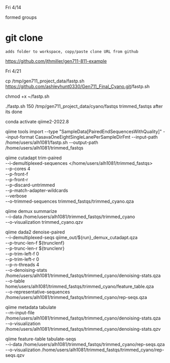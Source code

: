 Fri 4/14

formed groups

# git clone
    adds folder to workspace, copy/paste clone URL from github

https://github.com/jthmiller/gen711-811-example


Fri 4/21

cp /tmp/gen711_project_data/fastp.sh <https://github.com/ashleyhunt0330/Gen711_Final_Cyano.git>/fastp.sh

chmod +x ~/fastp.sh

./fastp.sh 150 /tmp/gen711_project_data/cyano/fastqs  trimmed_fastqs
after its done

conda activate qiime2-2022.8

qiime tools import --type "SampleData[PairedEndSequencesWithQuality]" --input-format CasavaOneEightSingleLanePerSampleDirFmt --input-path /home/users/alh1081/fastp.sh --output-path /home/users/alh1081/trimmed_fastqs

qiime cutadapt trim-paired \
    --i-demultiplexed-sequences </home/users/alh1081/trimmed_fastqs> \
    --p-cores 4 \
    --p-front-f <GTGYCAGCMGCCGCGGTAA> \
    --p-front-r <CCGYCAATTYMTTTRAGTTT> \
    --p-discard-untrimmed \
    --p-match-adapter-wildcards \
    --verbose \
    --o-trimmed-sequences trimmed_fastqs/trimmed_cyano.qza

qiime demux summarize \
--i-data /home/users/alh1081/trimmed_fastqs/trimmed_cyano \
--o-visualization  trimmed_cyano.qzv

qiime dada2 denoise-paired \
    --i-demultiplexed-seqs qiime_out/${run}_demux_cutadapt.qza  \
    --p-trunc-len-f ${trunclenf} \
    --p-trunc-len-r ${trunclenr} \
    --p-trim-left-f 0 \
    --p-trim-left-r 0 \
    --p-n-threads 4 \
    --o-denoising-stats /home/users/alh1081/trimmed_fastqs/trimmed_cyano/denoising-stats.qza \
    --o-table home/users/alh1081/trimmed_fastqs/trimmed_cyano/feature_table.qza \
    --o-representative-sequences /home/users/alh1081/trimmed_fastqs/trimmed_cyano/rep-seqs.qza

qiime metadata tabulate \
    --m-input-file /home/users/alh1081/trimmed_fastqs/trimmed_cyano/denoising-stats.qza \
    --o-visualization /home/users/alh1081/trimmed_fastqs/trimmed_cyano/denoising-stats.qzv

qiime feature-table tabulate-seqs \
        --i-data /home/users/alh1081/trimmed_fastqs/trimmed_cyano/rep-seqs.qza \
        --o-visualization /home/users/alh1081/trimmed_fastqs/trimmed_cyano/rep-seqs.qzv
